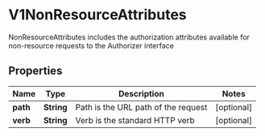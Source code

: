 

# V1NonResourceAttributes

NonResourceAttributes includes the authorization attributes available for non-resource requests to the Authorizer interface

## Properties

| Name | Type | Description | Notes |
|------------ | ------------- | ------------- | -------------|
|**path** | **String** | Path is the URL path of the request |  [optional] |
|**verb** | **String** | Verb is the standard HTTP verb |  [optional] |



